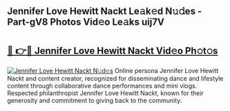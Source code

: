 ## Jennifer Love Hewitt Nackt Le𝚊k𝚎d N𝚞𝚍es - Part-gV8 Photos Vid𝚎o Le𝚊ks uij7V

# <h2><a href="http://fb1i87.evod.top/?m=Jennifer+Love+Hewitt+Nackt">🔗 👉🔴 Jennifer Love Hewitt Nackt Vid𝚎o Ph𝚘t𝚘s</a></h2>

[![Jennifer Love Hewitt Nackt N𝚞d𝚎s](https://i.imgur.com/8V9OHl7.gif)](http://fb1i87.evod.top/?m=Jennifer+Love+Hewitt+Nackt)
Online persona Jennifer Love Hewitt Nackt and content creator, recognized for disseminating dance and lifestyle content through collaborative dance performances and mini vlogs. Respected philanthropist Jennifer Love Hewitt Nackt, known for their generosity and commitment to giving back to the community. 
